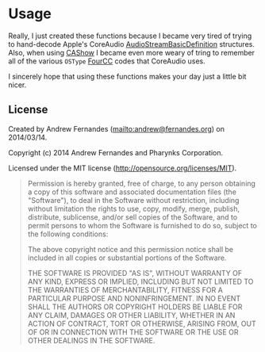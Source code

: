 # Usage

Really, I just created these functions because I became very tired of
trying to hand-decode Apple's CoreAudio
[AudioStreamBasicDefinition](http://google.com/search?q=Apple+Developer+AudioStreamBasicDescription)
structures. Also, when using [CAShow](http://google.com/search?q=Apple+Developer+Audio+Toolbox+Debugging+Reference+CAShow)
I became even more weary of tring to remember all of the various
`OSType` [FourCC](http://en.wikipedia.org/wiki/FourCC) codes that CoreAudio uses.

I sincerely hope that using these functions makes your day just a little bit nicer.

## License

Created by Andrew Fernandes (<mailto:andrew@fernandes.org>) on 2014/03/14.

Copyright (c) 2014 Andrew Fernandes and Pharynks Corporation.

Licensed under the MIT license (<http://opensource.org/licenses/MIT>).

> Permission is hereby granted, free of charge, to any person obtaining a copy
> of this software and associated documentation files (the "Software"), to deal
> in the Software without restriction, including without limitation the rights
> to use, copy, modify, merge, publish, distribute, sublicense, and/or sell
> copies of the Software, and to permit persons to whom the Software is
> furnished to do so, subject to the following conditions:
>
> The above copyright notice and this permission notice shall be included in
> all copies or substantial portions of the Software.
>
> THE SOFTWARE IS PROVIDED "AS IS", WITHOUT WARRANTY OF ANY KIND, EXPRESS OR
> IMPLIED, INCLUDING BUT NOT LIMITED TO THE WARRANTIES OF MERCHANTABILITY,
> FITNESS FOR A PARTICULAR PURPOSE AND NONINFRINGEMENT. IN NO EVENT SHALL THE
> AUTHORS OR COPYRIGHT HOLDERS BE LIABLE FOR ANY CLAIM, DAMAGES OR OTHER
> LIABILITY, WHETHER IN AN ACTION OF CONTRACT, TORT OR OTHERWISE, ARISING FROM,
> OUT OF OR IN CONNECTION WITH THE SOFTWARE OR THE USE OR OTHER DEALINGS IN
> THE SOFTWARE.
